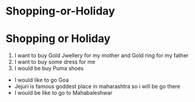 # Shopping-or-Holiday
<!DOCTYPE html>
<html lang="en">
<head>
    <meta charset="UTF-8">
    <meta http-equiv="X-UA-Compatible" content="IE=edge">
    <meta name="viewport" content="width=device-width, initial-scale=1.0">
    <title>Shopping or Holiday</title>
</head>
<body>
    <h1>Shopping or Holiday</h1>
    <ol class="data-ns-test">
        <li class="ShoppingList">
          I want to buy Gold Jwellery for my mother and Gold ring for my father
        </li>
        <li>
            I want to buy some dress for me
        </li>
        <li>
            I would be buy Puma shoes
        </li>
    </ol>
    <ul class="data-ns-test">
        <li class="HolidayList">
         I would like to go Goa
        </li>
        <li>
            Jejuri is famous goddest place in maharashtra so i will be go there 
        </li>
        <li>
        I would be like to go to Mahabaleshwar
    </li>
    </ul>
</body>
</html>

